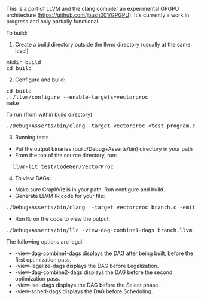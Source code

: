 This is a port of LLVM and the clang compiler an experimental GPGPU architecture (https://github.com/jbush001/GPGPU). It's currently a work in progress and only partially functional.

To build:

1. Create a build directory outside the llvm/ directory (usually at the same level)

<pre>
mkdir build
cd build
</pre>

2. Configure and build:

<pre>
cd build
../llvm/configure --enable-targets=vectorproc
make
</pre>

To run (from within build directory)

<pre>
./Debug+Asserts/bin/clang -target vectorproc &lt;test_program.c&gt; -S -o -
</pre>

3. Running tests

* Put the output binaries (build/Debug+Asserts/bin) directory in your path
* From the top of the source directory, run:

<pre>
  llvm-lit test/CodeGen/VectorProc
</pre>

4. To view DAGs:

* Make sure GraphViz is in your path.  Run configure and build.
* Generate LLVM IR code for your file:

<pre>
./Debug+Asserts/bin/clang  -target vectorproc branch.c -emit-llvm  -o branch.llvm -S
</pre>

* Run llc on the code to view the output:

<pre>
./Debug+Asserts/bin/llc -view-dag-combine1-dags branch.llvm 
</pre>

The following options are legal:

* -view-dag-combine1-dags displays the DAG after being built, before the first optimization pass.
* -view-legalize-dags displays the DAG before Legalization.
* -view-dag-combine2-dags displays the DAG before the second optimization pass.
* -view-isel-dags displays the DAG before the Select phase.
* -view-sched-dags displays the DAG before Scheduling.



